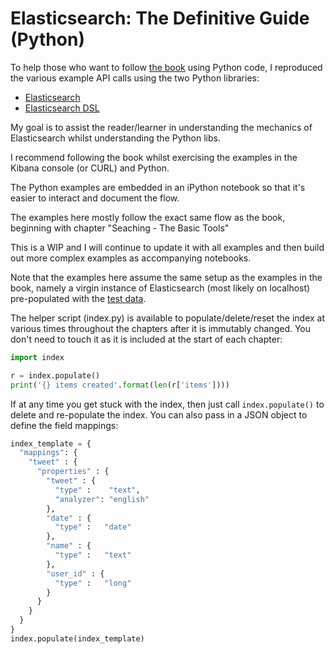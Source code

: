 # Elasticsearch: The Definitive Guide (Python) #

To help those who want to follow [the book](https://www.elastic.co/guide/en/elasticsearch/guide/master/index.html) using Python code, I reproduced the various example API calls using the two Python libraries:

* [Elasticsearch](http://elasticsearch-py.readthedocs.io/en/master/index.html)
* [Elasticsearch DSL](http://elasticsearch-dsl.readthedocs.io/en/latest/index.html)

My goal is to assist the reader/learner in understanding the mechanics of Elasticsearch whilst understanding the Python libs.

I recommend following the book whilst exercising the examples in the Kibana console (or CURL) and Python.

The Python examples are embedded in an iPython notebook so that it's easier to interact and document the flow.

The examples here mostly follow the exact same flow as the book, beginning with chapter "Seaching - The Basic Tools"

This is a WIP and I will continue to update it with all examples and then build out more complex examples as accompanying notebooks.

Note that the examples here assume the same setup as the examples in the book, namely a virgin instance of Elasticsearch (most likely on localhost) pre-populated with the [test data](https://github.com/pgolding/elasticsearch/blob/master/examples.json).

The helper script (index.py) is available to populate/delete/reset the index at various times throughout the chapters after it is immutably changed. You don't need to touch it as it is included at the start of each chapter:

```python
import index

r = index.populate()
print('{} items created'.format(len(r['items'])))
```

If at any time you get stuck with the index, then just call ```index.populate()``` to delete and re-populate the index. You can also pass in a JSON object to define the field mappings:

```python
index_template = {
  "mappings": {
    "tweet" : {
      "properties" : {
        "tweet" : {
          "type" :    "text",
          "analyzer": "english"
        },
        "date" : {
          "type" :   "date"
        },
        "name" : {
          "type" :   "text"
        },
        "user_id" : {
          "type" :   "long"
        }
      }
    }
  }
}
index.populate(index_template)
```
